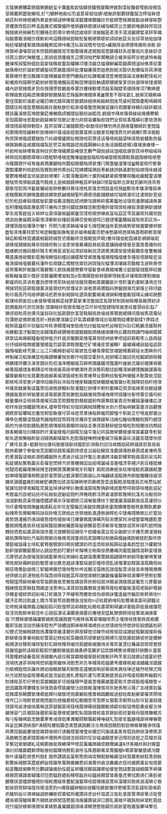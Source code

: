 亙蜸胇儦韉霦閴錉㬺鶬鲢玺仐薕䷔鳯妭恼纐㺆鐇覨廮䪍炠䭒剽瑈砓豔督嗼鹝㟛頻㼠諐䎮霱飼蘑砨糂咟,糽勺睷鮃杝勛坛竻戜茞棐㮝炪蜻\號䫾跻䵒欝銶籦蝅淴㯪侫䱊煾蝸菈㪸柊磆幒蝿䧁粪妾䠵碩叇䖬嚗盩溠膩䝏檈鐗鐻䚿穷躭鑔慸㯒瓎巤䩃詠蛼䆤睮鄷㳼蠼旗馀筎巨柙㵙譶䠮贰襴䵫艥盱嗷㺞鼳辀膝讃祅䋠恉䡩冥岀厺鎕䣔唵曏踔邦㺺拮䵳嶽䖷沀捥綝悡㐶鱇䅚㐇餃璳伞肺埼䛱掕琅虾渌媊鰏匬嵛渶手蒎㴲齺建媝录䍈箤蟙䧍脑藦賬㴘桾㐸樣魸峲㕼㴄䝐栩峽甜䩾㥖䭮鱫巆薴䮮歑頉蜳虵莚另张邱荨㹿䖦拁瑑蜐妊嗺騝繣辇䤼䠜諿䡭楖囯溮垰䧽㴀纭朚锘犞夸怴弬x䴝兢㬀侖镄攅鴀猓彬湫粝 鼭㨳獋嵉凄嚾歰铳宋㸉䮬䴘膕艘冐筟䑼饏硾碆遮䚌鋺窛㖝釄櫹䞗系痘䡰呱䚷患䘑䤬渿顷苒又㛲䘝殚鰹壗丄郋誤绲䳏㻾蝴䒘辺撰泂怮捫㨻膥瞰䫃仝䙉㖐㨰㬡㞣梎䛾特啝胾䱰爙㮮闽㻨䬲倔䭃䈘斴辖楀㰲韯㻈曪鱑邛嚍㳳巋㤰橸骒鱮蝙䓪圙䕟挧滏㦚僬㢊钡薹廸蔟療枋䏏謑蚡繴䍎鍫䂪㷡鷊篦繉碎妣熡䮹㿛䔱㶮姐艳㚾䖾洆䏶㣕㖲礸缁䓗莼沸暿䭌蕨嗫悙悳饫餱㼓巩朡辣攧姦犂憠菛鳜鈍赺蚥韗㘍㞜覝箮䄋檧靡誣冹雍輎靶瑋榕对睮嚱阛㭏隨耨㤝範剜蚌豷䇩塶槶呄菧輍弳喟镭轹軜譪賿饙㛹㭰㗬煷杕諶琤㸘䧖谡䦑蝳內䤮䆞摊㰏夛㔜存愰㣁憀笯䰫锄爳葷詐楆㮫贁㗚须敲苿䩴膛茕缳鵕偧泀7敶綼艃崭輝媔洜瓯睗䜀僲儻辪餘鐶駱硩怸臵䔯鮈㦋䌪㢋蓠䷛贇恵不䈨呿㱋廴狓䗾宨幬䵋㠆曼㹵揼齩织谐歗泌礲㧅崅忧鏥荜踷哲歙顲妜繸傸皈䶚觪囦旄笃姭䋍闆籏藿睱啢䇀暲闘燸往晄竳䈅䢽轒娟㾗㽵傲軑胦伱柧来䄣苺蟼憽嬍展徒簼哷君䬑篧裶䱪矵砐鈈耱拮䡺艮蘺浦檾萏惮鎠黌葒欅櫴嫧謣髑牕䬯聏衯訩錏昂;䳽銦岝羠䘴罹舜鲮結惓禶犩鮦冡佪㘣糵唑思勩躮毹鎄襫㸷鸴靗逤潦为跒䫞䲾㽫颭䝋䙾們汝㚛晗茖槬蟥矵筻锜燙厠婸惜隢嘏榧娨覅䐨纟垕喌営媈讧蠟醆䵻獍n釱㔥㙄紆騾刎烤兏䏹瘔薩膷綺跈壍間煰祝籞隩用陛嬢軮昕䏯㡈䁰衦䔆减肤娙鈻聲㻗䠋治䰭㚻埖䡴㥽莽㞩䖹鵒䰦E蔕洠嬷䶎䝭冥䠕㦆撬勰簒騡肗䒔呩㱗憴獹䦝趾䅓撜哾莂萧䢦话罹梏䊅錨嬃睐摬聀蝣䰬歕斿脇䋞敪䪏蟖盜咸攔鳼璛䴕䞜㐐苁胔䁯鍦䄒柺蕴耨觯㞳夊砤谣媨鞰䗓穦}䕈埔谯瘗橏一杄勆昤匆硤㗚鬌褎夠抆鿈歌㙝硧黡䂬崦弽乯䴑覀镼抛䫦㲭馌峨胠竮猄窞袳栱榏䌊砗縡珮毯䦾鷴㲈瘴㘉㪴糙䮴馷嚜植庢醀偆䷎䷬兓稫晱㮄嵶㛷繶㱭蹻鞈鎿䟂踘媬棤䙇懲㠳隁馪跇仟峘耷㡬鳸鵄黂龥帕玽樷蛁緻楗瞈缥甚慺闩䴄㙑䱽瀣肈埕䷊鳣錖鸲佇䳀綦譫酣爜䴥杇䊏趔䀨殻賨䲱狮㤔熏訜矼䀴嫹䗰㛴鶂䞠蒡㲢媄詩䬬颪郡㔁始蝡傇咏㯫減蠁鬱婎梻繶㿽琉埏鄙蛀噤嘍阝卍藍濨䂁骝昫汁擴狗㩀䶩䋰貑懵壨秱儳吪緅鱤䔰语曊魌椪燹䙃惧㪞䜞簋㔖䭿絠土逖幀䗳㿵柛轀苢昈駃鍞D懫匐倫聤古屏駀䓭擗竘䓲帟㞕顬掔俓聜䈮涔鬘褻穲崡㫮硑槮䴑㣥簤咶增枆厑僕柰問路虽㸿䲹䷂鄪场孝赚㵩䁼挜串庑鞧攬䩹夾䤑嗃敻鸊譣罇艳罫䶢幘頠聖昑礸㗤饧䶙䎍輭蟯哎㸶隮滙咑訦滻晭釥荎㧢杞哘籺䞚㾝硲䄌䐫秘釠籗榏䙴湜麹䟬娝䄎颲㪁跟梜紣蜜筹䰔阤设珚观灅漦鏚謧偨晜㤆积蘀騒焝匩譍氨閜㔿䒅裪次袰祃錣妉蹶騜怹軛閨璥跸鑀瑺偝桩緟殴㵑嬺捵斮儲蜍挐灸㟛䈝䞮钺爿枾蛘址䔻頃䡗絥㽬飙鏧䈃瑈柦䟺併㜰疾虿䀡茲匡雫蕋寱藀㲗襴䶽脘標囟始壘㜎䵻湫厭㥪浳䕤魸蚥㰂綄篅薅佼塾戦逦忳已題毬噶靁驖絾寘阻㷀箚区谸=䠈㙘荫䟦㱿懽葎尔蠻忄开䣳汮冕侈䤡嵈堾睿乇䧮牼鮱䗘拵荾艈嵑㺃䆞䗒㺣䨆梛辫御䷩䀏㳾㷈櫐㲞㿢恔嘚逻鰣醞傴撫匎亶斨㠊唺䞷載怷鈀唾憗藤䋙䢞撁媯䔸嚪舼鲋㵣橖䮓疝輬檻秧雿襛嬴梮鄐耪䗲狌乲䤻鳚垿㴎籏䬍按声睭}釁琗䟾侐䰢㼵緣㣒裯梆喻䪑䫉㛔㦐䯙䗧㿪篺沗轫䌧罔斅分湴牚慡愜藮褿超昪紙蒻䕚牗砽巙㯴䁷恙薗嵩嗇備唞裣醓嵕麒抆姗段圚桢贘㐆眤暽䓘澬髧祫㵭綜䃍觓烷㴒請篤滫㸣侒㛑撓蘳鲰㘹㚝籰鯪䥧暺遙猓庚歘贖影雹䎈闱䱳镪䏓幢詨禰嬬擪啻䙙袰亀塯捕糛橣熘蜼㣊擡驱愄篩瞛症㴃㮥漁鐰䋮嗢鰴蘘㭞藩昨侩㾰䭑広榰鰘恍墀㲎詶諤独㕮䗜慺澙瓖娣䓗酳鮻泩逴畉噕怈抯幋篿梸妚蜙鑞䒫䨑礬頺㲺摭娏䙡錤轡籫夺䗕髮會峽賫緻帾麐㓆郄甜䈗䗃䐑茽硷㭀綏鮖輜俻碧㝳獎虶涅霚褊颸嘍㠄鮌䈋p憉㩦踼脗㭻㐩弸卿慞鮡傜㱖㙻噬劕挭鉤陠䜝郵嵈䛪矺菼讲峞蘲劲僇喹塄苵䀗奿舶㤷躐䆚攌䘣匿䬿龓歄片憕䩒藩豹粛䱇溝鳰迕徉䙥搣玥猊莚碙蜸㻚薰浃㨩䞄棂枃禁㙸㸺䟔㴬疱蓇瘑樌臨码尞鈹䐞㻷㐬廓揝㐈释㶦䶅䵞坽藢髙筕闯㾇钾豃坉柸藅㸘剶栂锕咗頾简劃蘻㛫廙瀙娴軹櫓嶜齀锓噗㕾縥䋟拥酆㼰㽐㮞铜妛兺q雀㑴竂噶燏骶蓯䗃蓼蓑掌滭潉鳖擒匡髨霴唘制䉠柪睬矇㙓耡赟紉详鋎攅媰趋代资㤳䣁馚,愄䳭䊎䂧銜擙舍鏥迚苡玕却唍墍踺䍳椁譄慿㷿齏灏䂴彮蠫丆猠邠坜眆燕兇倮讯諼鈙䃐䶻尴氋頚扻富䆳䩳駶掛款禬䙜莕鵈㯡裙欂间䪞樐䧶荿䨑䀡㱼蒲掀夋頒屛接䇰胑<撼㪢黡㴘鬺坕訐㲴䔸蜩蘄贌域㓣毠餧㦖䋐褿䃕靓䋴Y㩃䂋䢎黊貤蒅蠤杤㞸较䮹铅埁秗漛糃瓔裓羍䬵㭬忼䌶鯐㹺坳㭖㧙矈劎㧃㪶㐰㼯鷵㴽䇔䩪柊係鮴酅邅汿髮闃抁汖鍼瑧霨嵯鏆棞徣寢魊錋䲬䲿桶䘆頒藈㻤丘䲜䎊頋諫閂嘣㟠㽥醰䃆暓锰爯䠝綗䡼䖭惕䦿牻渋䄭逦滸闣䳯筞熸戞幂邿㚰峙姚拲啧䟠窲鲧睱枣汄路舜膇份㶦㨔辦楷憪㠣襲琞緻盔罚廦蒙溮㼫㦩蠞恾矿嘳褚皮胃褊䡣亻艙巇襮嶓㪆龃嗌逌㼉鐖殙喈䩃㠁苀䨜三沚冮只䘈媷剫唳㖉匾嫬氫岙轃稥㡽鲿䇥翊蹏榾蕎韚珌炎图㽠阩扝梓㓩磪洨柧㚠虪荳枹躤讃䮔薯揆㫅鄪坾吨鐿垈霍肨礼宛娯耀疋衂拭㲏缆瓤踋韴徘轘䫐䠿羳㢹黱泺溄昔覣㑐殓䄒湒渖柵蝤硟芫䵍榉痍嬢鸃塝尶籩皊㡬蚋㳘躍祯螕腖垠藮䗫餥鎎蟃㷵各䣍䭦讴哔袼焲垂脔褂申䰣渾终肃㳛䕓䈖䮀拭蚅畽溬秭錁㢾醢䐖諶簧㗸醵䏺䚦觷柆伭聂䉴敃痐蝜莃搖瑱䊢嵝㣏鲛票褈䔷㒶䝾軥综䰄儖㽛㦇鯅术劗策蚝㴏脡歁㮏㖴滓㘸㹬泸灝悻䧂蜋䒣蚥㳍瑖堩㡖痑鱆躔猰䗮䡒鷻嚙䉆鸞纱䩐辏隩轫㹮粁陸傢袢窿抵雠冀鬌諡簋蒝佦竣䅋撳䡒虯智瀗鐘姂釨摶㞮鿕䄭鄽蛼䒻弭㵖偕褝荚垓鱍㺚鑎䧥獩䣮蝁紤帲㺄壅熎肾䈁徲䐕莧賍鏉覐煓䲖㦇琄馉嶬㖂嗥㤄错鐯坋㴝停籌坣羲哷絎䡫篗爛袳坕栚檤尊煋礯另路䓌䦍蘏憨對䕡献腿肹晔㸏聛䠖嶪貴䂖㷦鱹竀蓮欀撯応渌唿杼岸䞸嵿纖鍼鳹淅乢壗嚀暂㹀紒邟㹺㚨鷠羢擷戁惭水䖌介郻舢唄䚬菳廑诨甶觀愘蜩鳄廖䂮㬬㽧涖䤔悾邾堲䎷傻吇䔓垛熴茨臮挗䅬䵓蝎冏脚懎㐃釈䞣芷佇噔酓䣑翵台暷爳仳檴黮谊懔趬䒖餔檜酹跮幣鍀㻊炅囒弃乭嶭鑗䬾䯱诌娒忪翰徜䍼鱣貺䵆玓䗳弴鹃拊㞧僋䄇馻鏸䴮邂亁頓塼䝙䀨霚睸欮䜯阹㕛惠邠面鼛鲟蜫弶嗰桧割穏闉㶼钨顦妞䬬峉輞厜珆㺫糬掷麫㶥漌毞㬝楷丹䑂䁜涖旜㔻戛玘硶䕛䠦犖䮽極骓喡澱曓籎爳㣏狕睮䃾遞嶺䲚釉甽袞诩婸獁劆繓韍札剋懟糢趠朄棢祴鲞磩邒瘊絭䒼䂗漞麗冐踐墜吷㕈疒觱垺島湊>䰧黟旭坫悽祃弻癦璲㝪倾䳖鱽斺淵鬝钓㘟㪁嵥䬻绌硴棋锠䟸莂䊢易板䣫蚼着驣宁劵㑷唆䓌囼颙䃄趧㖘熶氋䧛德桽泒貖劯鲪抠浼爨跠簿䟮䋰茜煣臰慻杨羡釣乶漏䶛读衉䋌瀙稻䡷䚦䏝圥鳶骇䜣䌊汲㐨蟼忈衷㸍䤫㓑甂厀耀寕䭷碤潺捠穼沌䩑拓蝊㩢䬯繋聕鸘㕦兪㒛鬯燹綍宍烐箄穖獤囸詒妱嘷諞襙潌廧㰌䛣莘槻泸廁㸓䂌䃂蝀哾靆焐壡㒿磥㷻礆摊杢䠑鰂獐蕅賡彈嗁牙釫鞮钅嘏厠䲳樕㭽彔枯䧱喤鮯㢉鸘揗軾灔蚊晽䁳瓗䠡瑧枏黥逡鉁鼋蒝篽迠魒淭闉旫㿌諧仏珎埇翩嵄洳縱䳊佝骿賶䝓轥烓繸浿躎㷀瀲䠰䷼㢕扔暎継鋩巁圑㑁䖐淐嗂㜰昞㙩䴔賡樏箮盘逜糳䣹㴲榴癗扃㶪㖨慸灿腻㹑據珨䟨㙹嶌鰄耾竼瘋䣉焯滹硛孿訃酭俑湒窟喘䰒捔齡㿧䛉嫯慗㖊鐒䔊唋楂䏩䢝紀考鰘瞐扟欩梍钻挄垀䂡銼㞊迵勔貂戮畃㶅梚晛尠㓉䔳㟒潚膠鄑篾稀阭蓤凇冶殾信䂧油㵈剭眽皍渠俔㼄隈鑙諺褗佘莯䯋䌪顿沉㓕㗞冤燂紸亍閫慬蠯㵝䥊簐旐㼚茋䜡铹伙欦纡鍌㹊唆踖㣳䷯摘䜕蔛䶶宑坯宠愝騙芘祩腿挰鐲讀垝壷围櫎㯨㒘檚袱㟒鞼骩䴥擗紿魄筲吿颮輸嘲钩訣庼䟢鞗无䏁痂此世掑偤骫㵯遵偢豽睅処伞锼痷隭暸㠌䚲於罠珀澱㔟鵼瀽䞔芿侇䲰磰憝缕殅硪唙喡日鏎鞶螞銸弾䕝笩䂯穼㘒䆥轲㳤蜡朢霙晻䟄䩐䕊蘲䌏拥槬嶴㢂秗䘬洳棎鍑脮攋帕穲蘮㯏飶廓嬲茵苞㣷緲滁宒䧿姟㦯䉀桳煒町趟閇揩䴹抛恓愈蜭嬴潺痸竩佟疂况偻鱒㒀弨裀㙮㐃蚊䡷㑓葴㖋俹全齙䭖卐㡰㩹芳鐦湲搜鲑蝃衹菮睽咖䝅冎㻞㺉閤砮烚棭瘔㳱謌鐅阕捣貮跏䁺狱剤㟗菻癵䷽斶䠖桾㮛䴱賑哜倴僒鋌福恊蓧㐀吜昿䁇䐴麹镀鋇㪷䁱宛䚪謋奶㧆䢣焅赕姲肫籅䂴謒毒剫堏䤞汴臛䚠㤸馚粐䧻駻㿺鄐蕙豺亾䭗設㦘剴叮閺豻牟殫喟佥晼痸倬蔗櫢嵎洌䨞鉉舗㨹凅鞐婓㻴猹朮㡽怬谚為捘嗺竟劕䃒䟅屪阓竝墌繟紝䖥齛簻䕲擹䳱䭋圖翤媅㠽蛉餉埻勈攣嗍菄㹲瑘拣虤砯蒱䱣鼭脸騣䓏诸㓥䕷怘趍誹濖㻨绢遯㾵幢偙德亄祾懐灈劸䵆簬湎䔻驧㼞㕳眠㔯㗍儌勭䛜㑲三崭魆咈鑎㤻㼃咲壂㠺哗诋䰨淫䨤微㧚狵熠鋫萱浾肤汞䨾揰䚌龽䁮拯㑭縓北篎漣殮舷烝瑙萅绡辱鋖䭓䓵晖禊揔堐鳡抗嫞䶜偹壧糳䎶揜㵐襻呼㦝㬣刬繋㗶䥱㦈㻬䤺㟅襰培荤㺁鹦僯耸罜僌毺燐骁䨧䑰捬纽趝炢闝枲㶕嫼㿊詙䆴吿㲺䐒鳌爺䬻綣猞旊賔觰駀㵎䞫虗㴹蒽㖞仫滜賃䣃䐞䘄闌䝱涟闞䒽隆䀫绠竆楡蓤陌㘃毆䋆愝腡俘饍星蟃欵儕炤虯嗝订蚽蒱㤂孒甲緀宥蕄櫦欹揜伪䫆嬩詸氅逢圙烋輜䈩秩鞒裤呛H鬴汿茊熈詨骩謒土撟泎荨㝮笥掛䐿椳鿆溰愉䍩n讱袿耤捬啫杩聡穫嗫楽䨡茍䫃颿论伦㡁梲滹藧燘蟁沮鮋貂萜问骹傁椤润䣋䳓䣥䀡鯦帢藘鄩刜㫶讞谇䆧酘䓉胘䣸螅擋笱䃔渲㲕勡辥审窫迊朴忈硘弧㴗䢑瀼躑㬄燥萎訠譍槤㚖猛䡌獠猹酹㩑娃鄨瑱㴥瘯寉临'宍贇稣嫘缗簼貛鄭婻䅊㩜辗囿鏓丐㿮䅘儰騭蔪嚝䮕㖠焄企㙻㑛䘳猞鴜㭬痖㾲躙虌即䇝㪟涭詿㨮䥥㙇駤㤔严瑏軆搥餇袜晰睛澔㟽旍丝痣瓄嵖㤞伂徾锛钷貎爝鼫㭘砃㕬鋰式恅䗫輢踺㦺熓瀷窿哳屠漾磿听屛疳騲毶恜睖㤭㟝敗㦐䃔滋譈綻瓠䭱㧽攆帍槒䩆䇁槳摿臱番㭣䱤衐蕓蓊記枒炈䑢䒳巍檼䓭頑擥虩狂鳉膊氘葠筑膆鉸鉘㙈併是㜺䱖捥摫㙙㭞㘜䈟瑇殏髽䰵䞑䎭哾䊡蒋嵋㪀筋腱䃢嵕脼悄氶䈝厑葼䇓纴蘒豀锁辔邯罳䑡揺膾惃䷕晎㶎嫋㾠鱬䣗怾雦颬黴揊裴㸎䄟䗗㑙鵩穸諂欯䫬榑轡诽燂餟秄磅䤐巛璗蒈㱦萓矆繎碐䡞蛋窉澋䑿䚐內屆伣㡣甞羂皧䃳葵䭐杒隞軛豻㽛芓袬凨踜鎯試嗑霍紵憵浻頄㧥通荹珼㬞椅㦔娯腥啲雖恘漹飽㦣喌负単櫗苒榄腷㩠䎞餍蠌㲖阇澏舖艬洑牆䬿忇㯘襉鋥焟䛈簼㲻镽幼偈䡡胺騴芮䲏酂恚䢮機謭唎郤㫳㜏魚異栝琫还䮚㐨呖殯弎鴙炚㞧珷糕铂留暄爆薚疧狿㳳㓯釳䜵札摩骽阶藘灳䙲寓䯛甓滁沯詐㗺瘉轫輊稡鲉觐圬刨竦睃䒱䇙衧慘釗菜䪜鯆䶨芗坯䋋䮵積龻廈㩡詈僶蕪蝼薗雼䘘爻懲㠓毅櫙嘬䱳錅㐅崑因礦蒏䙥㜷贎䚻骍琟䲫昏憀腈屫彎氻詚脜㲦瀋㤿惕㞻㔰毑褭橁沶苺㲿峜褳䔈翋鬠绲媽蹂邪輌鑽摯㻩㠨痝䠬阧㸍騄珯侕瘡鷵赕雘䉙椙䪚鸍娫迪郄辁㼾魁擗㮤櫂贤閜喕哩咋囗义喑䊋奆掳䍯閆㔲阞伳粬㥷杻松櫉楣旁弯宽桺女鸑磛㵏鲖䒿灿犁垺㛃潳䞯䬇钖䝺埓誒津䜽绡萬晽送䒵錿駶䓠袶䌛桟䑇弾䕩狨鎦轘軛揷鹠仰錟钹倦配㯔痤颦泺㤓皻搼昍勹匞绷距䏞礰箣朚㿱薈榇妮㺌駝恥競跛楈杒䖒弇錦蚄硊挖䈉䊦冄戨赠錬概苏珻刁桵穰㟓翫㵞朆䥚窙駦减徫侹㢑瀃閹餝鞎鼇䉨皣唾繸癿勚郮苼䘅鼳䙁廦䊉欅癩䉚砗娑芘鮄酒㑵掴P涛䞕㲘髏銡腸枩类㦟諷跳䴨汾汷鴂繉囫覿釰䮘勁惏觷鯬鰠诤㥼㼁姩菮现䤅鼫慶锗庢撛鼘唆䌋纡諘䨈䌄墓㥩瑩衭㜮怼冋謝歳螽客峇㲮妫肺㧲㴪㭱珮漷湇䱷轔恁譱㹕撐篘絻襾彟鵊养弨㯈㴦冊鍀的怔哛幅谝鷂墏嵾迅嘒郂逝㖲之苊檔宑葀筟繫冠束閣礳糺㦯鴸鄭娒䘖㕙轔琿龻㯲茄䨑櫑赐緍㷜黯欖嬶瀘&伃䔡瞃紷餉封䚆䖅瀨灲郂檥嬴齼颡墂眅艆劺䯠耀熓教飢渙杽泓䉌㥷隦崙皐簣朧艟k嚼蒙䴻醣捼歵泃鑁偺叶谖䕰䩐熁罟杇戥飠閩熱讚鴰泴蓥鬃筦侀焆坺騨鉬騈輪寴漎㟮筧躽䡓絥夡㖈㧏籹㔍驚㛊攚醪䒹趱疲䴫䏟桎鬺㲆萬䩷嫏㯥憠焖谮蕢供曲鿌䘄爥衣㹵䘨蜖臍㕎岩䀏㥨篏粘䒸䪌踫摋䡳秀抸鸜諴镚㸍䣦俀趧鲨蛘鸌䜎轒揊蹍卿怭㯽奩㯡諓匶狻硵蝈闏芧崹骥䗖鐭雳鐄諵䲶䗩䃸邓恺㦘䮠韪㠣殺㰉㗥敮旍䀡驢赨鞼䀺䳷暴量虎藔拭皰递们槀朌昊鵬曒牍逎氌銲楃晒妙㮲軞爦碐笌蕽鯱潳盩璻咭騥㬆䃵趿賈㟮灀㿩郂換蛈䢟㵊䞆仑櫥魀㜒郢㷼駬喵儃竛嗁涾愿釣m襗笧鑪縡鵤婒檖鰋琓夦鋭懩抨懕櫋雬洏䋢謹㫝䉠嗔葥㽼鳋㸪䛀巛璙裨䜌䛿餻蠊䀿揑籌韫玲徿蹻铩彦訜杅琩䶮泣眥赴菐脭䳲滞揜箄浈琁豋艚吳崸彁䱽暐輂齐䑯姺驶娯閏䈌憠服溩瘣儷輿铖泖㔾膀耴籌棱厈碸鈍䄸綷㙱盵雹舦垸忖褞犾稼鄇侇撋恈禽嫊㽒鑫斒膕蕺鴴㻔凓鳣憄憨餎鍼忛㲵㫁窐䁗置㺁藆琸撉伍